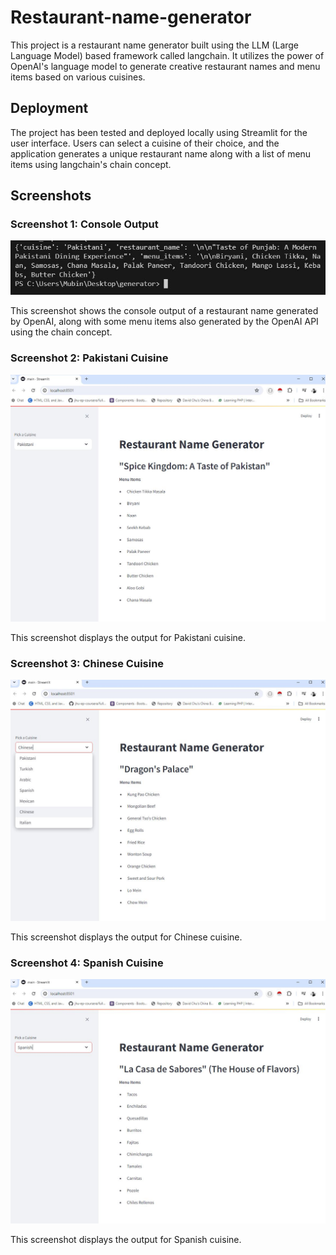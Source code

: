 # Restaurant-name-generator

This project is a restaurant name generator built using the LLM (Large Language Model) based framework called langchain. It utilizes the power of OpenAI's language model to generate creative restaurant names and menu items based on various cuisines.

## Deployment

The project has been tested and deployed locally using Streamlit for the user interface. Users can select a cuisine of their choice, and the application generates a unique restaurant name along with a list of menu items using langchain's chain concept.

## Screenshots

### Screenshot 1: Console Output
![Console Output](assets/1.JPG)

This screenshot shows the console output of a restaurant name generated by OpenAI, along with some menu items also generated by the OpenAI API using the chain concept.

### Screenshot 2: Pakistani Cuisine
![Pakistani Cuisine](assets/2.JPG)

This screenshot displays the output for Pakistani cuisine.

### Screenshot 3: Chinese Cuisine
![Chinese Cuisine](assets/3.JPG)

This screenshot displays the output for Chinese cuisine.

### Screenshot 4: Spanish Cuisine
![Spanish Cuisine](assets/4.JPG)

This screenshot displays the output for Spanish cuisine.
